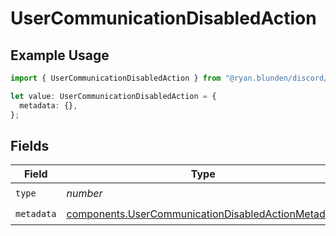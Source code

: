 # UserCommunicationDisabledAction

## Example Usage

```typescript
import { UserCommunicationDisabledAction } from "@ryan.blunden/discord/models/components";

let value: UserCommunicationDisabledAction = {
  metadata: {},
};
```

## Fields

| Field                                                                                                                    | Type                                                                                                                     | Required                                                                                                                 | Description                                                                                                              |
| ------------------------------------------------------------------------------------------------------------------------ | ------------------------------------------------------------------------------------------------------------------------ | ------------------------------------------------------------------------------------------------------------------------ | ------------------------------------------------------------------------------------------------------------------------ |
| `type`                                                                                                                   | *number*                                                                                                                 | :heavy_check_mark:                                                                                                       | N/A                                                                                                                      |
| `metadata`                                                                                                               | [components.UserCommunicationDisabledActionMetadata](../../models/components/usercommunicationdisabledactionmetadata.md) | :heavy_check_mark:                                                                                                       | N/A                                                                                                                      |